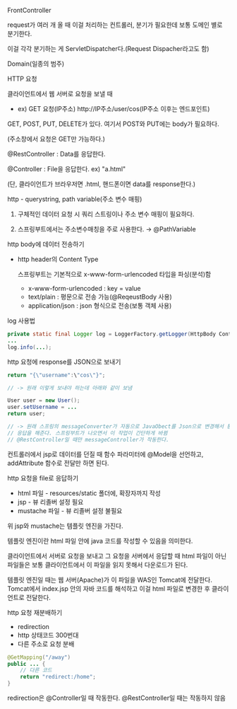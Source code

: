 FrontController

request가 여러 개 올 때 이걸 처리하는 컨트롤러, 분기가 필요한데 보통 도메인 별로 분기한다.

이걸 각각 분기하는 게 ServletDispatcher다.(Request Dispacher라고도 함)

Domain(일종의 범주)

HTTP 요청

클라이언트에서 웹 서버로 요청을 보낼 때 

- ex) GET 요청(IP주소) http://IP주소/user/cos(IP주소 이후는 엔드포인트)

GET, POST, PUT, DELETE가 있다. 여기서 POST와 PUT에는 body가 필요하다.

(주소창에서 요청은 GET만 가능하다.)

@RestController : Data를 응답한다.

@Controller : File을 응답한다. ex) "a.html"

(단, 클라이언트가 브라우저면 .html, 핸드폰이면 data를 response한다.)

http - querystring, path variable(주소 변수 매핑)

1) 구체적인 데이터 요청 시 쿼리 스트링이나 주소 변수 매핑이 필요하다.

2) 스프링부트에서는 주소변수매칭을 주로 사용한다. → @PathVariable

http body에 데이터 전송하기

- http header의 Content Type
    
    스프링부트는 기본적으로 x-www-form-urlencoded 타입을 파싱(분석)함
    
    - x-www-form-urlencoded : key = value
    - text/plain : 평문으로 전송 가능(@ReqeustBody 사용)
    - application/json : json 형식으로 전송(보통 객체 사용)
    

log 사용법

```java
private static final Logger log = LoggerFactory.getLogger(HttpBody Controller.class)
...
log.info(...);
```

http 요청에 response를 JSON으로 보내기

```java
return "{\"username":\"cos\"}";

// -> 원래 이렇게 보내야 하는데 아래와 같이 보냄

User user = new User();
user.setUsername = ...
return user;

// -> 원래 스프링의 messageConverter가 자동으로 JavaObect를 Json으로 변경해서 통신을 통해
// 응답을 해준다. 스프링부트가 나오면서 이 작업이 간단하게 바뀜
// @RestController일 때만 messageController가 작동한다.
```

컨트롤러에서 jsp로 데이터를 던질 때 함수 파라미터에 @Model을 선언하고, addAttribute 함수로 전달만 하면 된다. 

http 요청을 file로 응답하기

- html 파일 - resources/static 폴더에, 확장자까지 작성
- jsp - 뷰 리졸버 설정 필요
- mustache 파일 - 뷰 리졸버 설정 불필요

위 jsp와 mustache는 템플릿 엔진을 가진다.

템플릿 엔진이란 html 파일 안에 java 코드를 작성할 수 있음을 의미한다.

클라이언트에서 서버로 요청을 보내고 그 요청을 서버에서 응답할 때 html 파일이 아닌 파일들은 보통 클라이언트에서 이 파일을 읽지 못해서 다운로드가 된다. 

템플릿 엔진일 때는 웹 서버(Apache)가 이 파일을 WAS인 Tomcat에 전달한다. Tomcat에서 index.jsp 안의 자바 코드를 해석하고 이걸 html 파일로 변경한 후 클라이언트로 전달한다.

http 요청 재분배하기

- redirection
- http 상태코드 300번대
- 다른 주소로 요청 분배

```java
@GetMapping("/away")
public ... {
	// 다른 코드
	return "redirect:/home";
}
```

redirection은 @Controller일 때 작동한다. @RestController일 때는 작동하지 않음